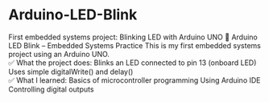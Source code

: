 # Arduino-LED-Blink
First embedded systems project: Blinking LED with Arduino UNO
📘 Arduino LED Blink – Embedded Systems Practice 
This is my first embedded systems project using an Arduino UNO.
\
✅ What the project does:
Blinks an LED connected to pin 13 (onboard LED)
\
Uses simple digitalWrite() and delay()
\
✅ What I learned:
Basics of microcontroller programming
Using Arduino IDE
Controlling digital outputs
